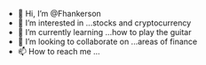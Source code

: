 - 👋 Hi, I’m @Fhankerson
- 👀 I’m interested in ...stocks and cryptocurrency 
- 🌱 I’m currently learning ...how to play the guitar
- 💞️ I’m looking to collaborate on ...areas of finance  
- 📫 How to reach me ...

<!---
Fhankerson/Fhankerson is a ✨ special ✨ repository because its `README.md` (this file) appears on your GitHub profile.
You can click the Preview link to take a look at your changes.
--->
